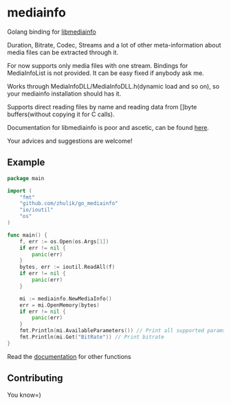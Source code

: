 # mediainfo
Golang binding for [libmediainfo](https://mediaarea.net/en/MediaInfo)

Duration, Bitrate, Codec, Streams and a lot of other meta-information about media files can be extracted through it.

For now supports only media files with one stream. Bindings for MediaInfoList is not provided. It can be easy fixed if anybody ask me.

Works through MediaInfoDLL/MediaInfoDLL.h(dynamic load and so on), so your mediainfo installation should has it.

Supports direct reading files by name and reading data from []byte buffers(without copying it for C calls).

Documentation for libmediainfo is poor and ascetic, can be found [here](https://mediaarea.net/en/MediaInfo/Support/SDK).

Your advices and suggestions are welcome!

## Example
```go
package main

import (
	"fmt"
	"github.com/zhulik/go_mediainfo"
	"io/ioutil"
	"os"
)

func main() {
	f, err := os.Open(os.Args[1])
	if err != nil {
		panic(err)
	}
	bytes, err := ioutil.ReadAll(f)
	if err != nil {
		panic(err)
	}

	mi := mediainfo.NewMediaInfo()
	err = mi.OpenMemory(bytes)
	if err != nil {
		panic(err)
	}
	fmt.Println(mi.AvailableParameters()) // Print all supported params for Get
	fmt.Println(mi.Get("BitRate")) // Print bitrate
}

```

Read the [documentation](https://godoc.org/github.com/zhulik/go_mediainfo) for other functions

## Contributing
You know=)